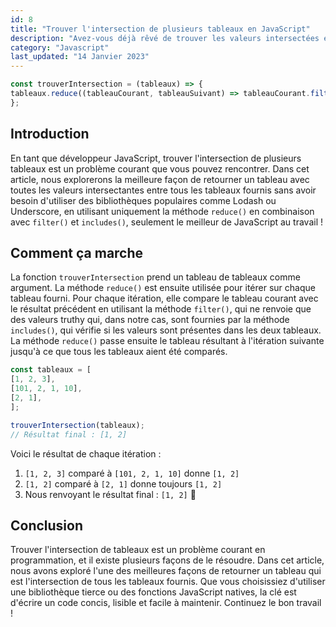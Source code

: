 ```yaml
---
id: 8
title: "Trouver l'intersection de plusieurs tableaux en JavaScript"
description: "Avez-vous déjà rêvé de trouver les valeurs intersectées entre des tableaux sans avoir recours à une bibliothèque tierce ?"
category: "Javascript"
last_updated: "14 Janvier 2023"
---
```


```js
const trouverIntersection = (tableaux) => {
tableaux.reduce((tableauCourant, tableauSuivant) => tableauCourant.filter((valeur) => tableauSuivant.includes(valeur)));
};
```


## Introduction

En tant que développeur JavaScript, trouver l'intersection de plusieurs tableaux est un problème courant que vous pouvez rencontrer. Dans cet article, nous explorerons la meilleure façon de retourner un tableau avec toutes les valeurs intersectantes entre tous les tableaux fournis sans avoir besoin d'utiliser des bibliothèques populaires comme Lodash ou Underscore, en utilisant uniquement la méthode `reduce()` en combinaison avec `filter()` et `includes()`, seulement le meilleur de JavaScript au travail !

## Comment ça marche

La fonction `trouverIntersection` prend un tableau de tableaux comme argument. La méthode `reduce()` est ensuite utilisée pour itérer sur chaque tableau fourni. Pour chaque itération, elle compare le tableau courant avec le résultat précédent en utilisant la méthode `filter()`, qui ne renvoie que des valeurs truthy qui, dans notre cas, sont fournies par la méthode `includes()`, qui vérifie si les valeurs sont présentes dans les deux tableaux. La méthode `reduce()` passe ensuite le tableau résultant à l'itération suivante jusqu'à ce que tous les tableaux aient été comparés.

```js
const tableaux = [
[1, 2, 3],
[101, 2, 1, 10],
[2, 1],
];

trouverIntersection(tableaux);
// Résultat final : [1, 2]
```

Voici le résultat de chaque itération :
1. `[1, 2, 3]` comparé à `[101, 2, 1, 10]` donne `[1, 2]`
2. `[1, 2]` comparé à `[2, 1]` donne toujours `[1, 2]`
3. Nous renvoyant le résultat final : `[1, 2]` 🎉

## Conclusion

Trouver l'intersection de tableaux est un problème courant en programmation, et il existe plusieurs façons de le résoudre. Dans cet article, nous avons exploré l'une des meilleures façons de retourner un tableau qui est l'intersection de tous les tableaux fournis. Que vous choisissiez d'utiliser une bibliothèque tierce ou des fonctions JavaScript natives, la clé est d'écrire un code concis, lisible et facile à maintenir. Continuez le bon travail !
